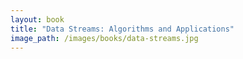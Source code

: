 ```yaml
---
layout: book
title: "Data Streams: Algorithms and Applications"
image_path: /images/books/data-streams.jpg
---
```


